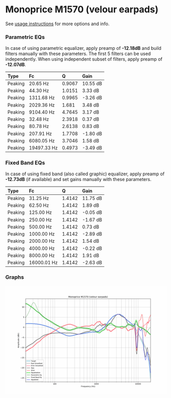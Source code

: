 # Monoprice M1570 (velour earpads)
See [usage instructions](https://github.com/jaakkopasanen/AutoEq#usage) for more options and info.

### Parametric EQs
In case of using parametric equalizer, apply preamp of **-12.18dB** and build filters manually
with these parameters. The first 5 filters can be used independently.
When using independent subset of filters, apply preamp of **-12.07dB**.

| Type    | Fc          |      Q | Gain     |
|:--------|:------------|:-------|:---------|
| Peaking | 20.65 Hz    | 0.9067 | 10.55 dB |
| Peaking | 44.30 Hz    | 1.0151 | 3.33 dB  |
| Peaking | 1311.68 Hz  | 0.9965 | -3.26 dB |
| Peaking | 2029.36 Hz  | 1.681  | 3.48 dB  |
| Peaking | 9104.40 Hz  | 4.7645 | 3.17 dB  |
| Peaking | 32.48 Hz    | 2.3918 | 0.37 dB  |
| Peaking | 80.78 Hz    | 2.6138 | 0.83 dB  |
| Peaking | 207.91 Hz   | 1.7708 | -1.80 dB |
| Peaking | 6080.05 Hz  | 3.7046 | 1.58 dB  |
| Peaking | 19497.33 Hz | 0.4973 | -3.49 dB |

### Fixed Band EQs
In case of using fixed band (also called graphic) equalizer, apply preamp of **-12.73dB**
(if available) and set gains manually with these parameters.

| Type    | Fc          |      Q | Gain     |
|:--------|:------------|:-------|:---------|
| Peaking | 31.25 Hz    | 1.4142 | 11.75 dB |
| Peaking | 62.50 Hz    | 1.4142 | 1.89 dB  |
| Peaking | 125.00 Hz   | 1.4142 | -0.05 dB |
| Peaking | 250.00 Hz   | 1.4142 | -1.67 dB |
| Peaking | 500.00 Hz   | 1.4142 | 0.73 dB  |
| Peaking | 1000.00 Hz  | 1.4142 | -2.89 dB |
| Peaking | 2000.00 Hz  | 1.4142 | 1.54 dB  |
| Peaking | 4000.00 Hz  | 1.4142 | -0.22 dB |
| Peaking | 8000.00 Hz  | 1.4142 | 1.91 dB  |
| Peaking | 16000.01 Hz | 1.4142 | -2.63 dB |

### Graphs
![](./Monoprice%20M1570%20(velour%20earpads).png)